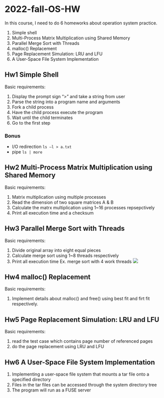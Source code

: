 # 2022-fall-OS-HW

In this course, I need to do 6 homeworks about operation system practice.
1. Simple shell
2. Multi-Process Matrix Multiplication using Shared Memory
3. Parallel Merge Sort with Threads
4. malloc() Replacement
5. Page Replacement Simulation: LRU and LFU
6. A User-Space File System Implementation

## Hw1 Simple Shell
Basic requirements:
1. Display the prompt sign “>” and take a string from user
2. Parse the string into a program name and arguments
3. Fork a child process
4. Have the child process execute the program
5. Wait until the child terminates
6. Go to the first step

### Bonus
- I/O redirection
`ls –l > a.txt`
- pipe
`ls | more`

## Hw2 Multi-Process Matrix Multiplication using Shared Memory
Basic requirements:
1. Matrix multiplication using multiple processes
2. Read the dimension of two square matrices A & B
3. Calculate the matrx multiplication using 1~16 processes repsepctively
4. Print all execution time and a checksum

## Hw3 Parallel Merge Sort with Threads
Basic requirements:
1. Divide original array into eight equal pieces
2. Calculate merge sort using 1~8 threads respectively
3. Print all execution time
Ex. merge sort with 4 work threads
![](https://i.imgur.com/byE22HE.png)

## Hw4 malloc() Replacement
Basic requirements:
1. Implement details about malloc() and free() using best fit and firt fit respectively.

## Hw5 Page Replacement Simulation: LRU and LFU
Basic requirements:
1. read the test case which contains page number of referenced pages
2. do the page replacement using LRU and LFU

## Hw6 A User-Space File System Implementation
1. Implementing a user-space file system that mounts a tar file onto a specified directory
2. Files in the tar files can be accessed through the system directory tree
3. The program will run as a FUSE server
